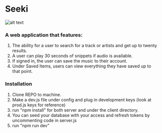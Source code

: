 # Seeki

![alt text](https://jeremyantonoff.com/img/work/seeki.JPG "Seeki Music APP")

### A web application that features:
1. The ability for a user to search for a track or artists and get up to twenty results.
2. A user can play 30 seconds of snippets if audio is available.
3. If signed in, the user can save the music to their account.
4. Under Saved Items, users can view everything they have saved up to that point.



### Installation
1. Clone REPO to machine.
2. Make a dev.js file under config and plug in development keys (look at prod.js keys for reference)
3. run "npm install" for both server and under the client directory.
4. You can seed your database with your access and refresh tokens by uncommenting code in server.js
4. run "npm run dev"

